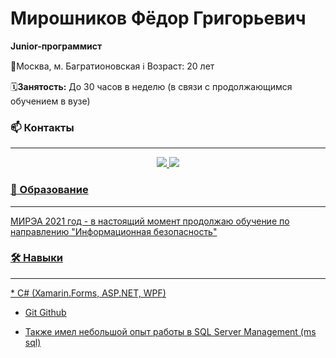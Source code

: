 # Мирошников Фёдор Григорьевич
<b>Junior-программист</b>
<p align='left'>
	📍Москва, м. Багратионовская		
        ℹ️ Возраст: 20 лет
</p>

 
:spiral_calendar:<b>Занятость:</b>
До 30 часов в неделю (в связи с продолжающимся обучением в вузе)
<!--
**SawHimself/SawHimself** is a ✨ _special_ ✨ repository because its `README.md` (this file) appears on your GitHub profile.

Here are some ideas to get you started:

- 🔭 I’m currently working on ...
- 🌱 I’m currently learning ...
- 👯 I’m looking to collaborate on ...
- 🤔 I’m looking for help with ...
- 💬 Ask me about ...
- 📫 How to reach me: ...
- 😄 Pronouns: ...
- ⚡ Fun fact: ...
	:spiral_calendar:
        :information_source:	
-->
### 📫 Контакты
<hr>
<p align='center'>
  <a href="https://t.me/VergoV">
	<img src="https://img.shields.io/badge/Telegram-2CA5E0?style=for-the-badge&logo=telegram&logoColor=white">
  <a href="saw.himself@gmail.com">
  	<img src="https://img.shields.io/badge/Gmail-D14836?style=for-the-badge&logo=gmail&logoColor=white">
<p align='center'>

### 💼 Образование
<hr>
МИРЭА 2021 год - в настоящий момент продолжаю обучение по направлению 
"Информационная безопасность"

### 🛠 Навыки
<hr>
* C# (Xamarin.Forms, ASP.NET, WPF) 

* Git Github
  
* Также имел небольшой опыт работы в 
SQL Server Management (ms sql)

<!--
## Опыт работы
<hr>
В настоящий момент
-->
